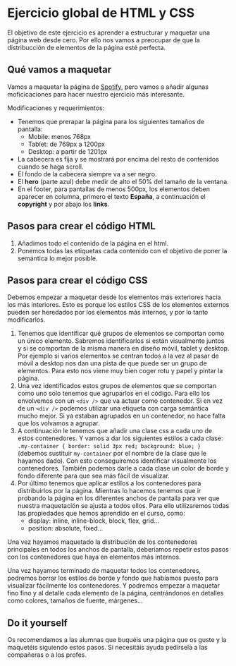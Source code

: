 # Ejercicio global de HTML y CSS

El objetivo de este ejercicio es aprender a estructurar y maquetar una página web desde cero. Por ello nos vamos a preocupar de que la distribucción de elementos de la página esté perfecta.

## Qué vamos a maquetar

Vamos a maquetar la página de [Spotify](https://www.spotify.com/es/premium/), pero vamos a añadir algunas moficicaciones para hacer nuestro ejercicio más interesante.

Modificaciones y requerimientos:

- Tenemos que prerapar la página para los siguientes tamaños de pantalla:
  - Mobile: menos 768px
  - Tablet: de 769px a 1200px
  - Desktop: a partir de 1201px
- La cabecera es fija y se mostrará por encima del resto de contenidos cuando se haga scroll.
- El fondo de la cabecera siempre va a ser negro.
- El **hero** (parte azul) debe medir de alto el 50% del tamaño de la ventana.
- En el footer, para pantallas de menos 500px, los elementos deben aparecer en columna, primero el texto **España**, a continuación el **copyright** y por abajo los **links**.

## Pasos para crear el código HTML

1. Añadimos todo el contenido de la página en el html.
1. Ponemos todas las etiquetas cada contenido con el objetivo de poner la semántica lo mejor posible.

## Pasos para crear el código CSS

Debemos empezar a maquetar desde los elementos más exteriores hacia los más interiores. Esto es porque los estilos CSS de los elementos externos pueden ser heredados por los elementos más internos, y por lo tanto modificarlos.

1. Tenemos que identificar qué grupos de elementos se comportan como un único elemento. Sabremos identificarlos si están visualmente juntos y si se comportan de la misma manera en diseño móvil, tablet y desktop. Por ejemplo si varios elementos se centran todos a la vez al pasar de móvil a desktop nos dan una pista de que puede ser un grupo de elementos. Para esto nos viene muy bien coger rotu y papel y pintar la página.
1. Una vez identificados estos grupos de elementos que se comportan como uno solo tenemos que agruparlos en el código. Para ello los envolvemos con un `<div />` que va actuar como contenedor. Si en vez de un `<div />` podemos utilizar una etiqueta con carga semántica mucho mejor. Si ya estaban agrupados en un contenedor, no hace falta que los volvamos a agrupar.
1. A continuación le tenemos que añadir una clase css a cada uno de estos contenedores. Y vamos a dar los siguientes estilos a cada clase: `.my-container { border: solid 3px red; background: blue; }` (debemos sustituir `my-container` por el nombre de la clase que le hayamos dado). Con esto conseguiremos identificar visualmente los contenedores. También podemos darle a cada clase un color de borde y fondo diferente para que sea más fácil de visualizar.
1. Por último tenemos que aplicar estilos a los contenedores para distribuirlos por la página. Mientras lo hacemos tenemos que ir probando la página en los diferentes anchos de pantalla para ver que nuestra maquetación se ajusta a todos ellos. Para ello utilizaremos todas las propiedades que hemos aprendido en el curso, como:
   - display: inline, inline-block, block, flex, grid...
   - position: absolute, fixed...

Una vez hayamos maquetado la distribución de los contenedores principales en todos los anchos de pantalla, deberiamos repetir estos pasos con los contenedores que haya en elementos más internos.

Una vez hayamos terminado de maquetar todos los contenedores, podremos borrar los estilos de borde y fondo que habíamos puesto para visualizar fácilmente los contenedores. Y podremos empezar a maquetar fino fino y al detalle cada elemento de la página, centrándonos en detalles como colores, tamaños de fuente, márgenes...

## Do it yourself

Os recomendamos a las alumnas que buquéis una página que os guste y la maquetéis siguiendo estos pasos. Si necesitáis ayuda pedírsela a las compañeras o a los profes.
